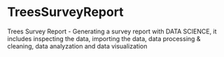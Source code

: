 # TreesSurveyReport
Trees Survey Report - Generating a survey report with DATA SCIENCE, it includes inspecting the data, importing the data, data processing &amp; cleaning, data analyzation and data visualization

